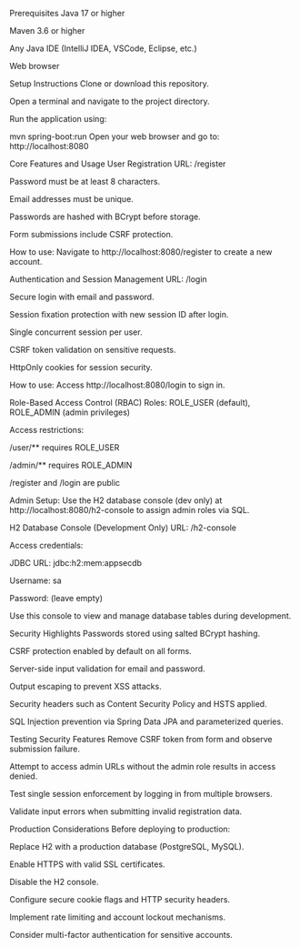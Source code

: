 Prerequisites
Java 17 or higher

Maven 3.6 or higher

Any Java IDE (IntelliJ IDEA, VSCode, Eclipse, etc.)

Web browser

Setup Instructions
Clone or download this repository.

Open a terminal and navigate to the project directory.

Run the application using:

mvn spring-boot:run
Open your web browser and go to: http://localhost:8080

Core Features and Usage
User Registration
URL: /register

Password must be at least 8 characters.

Email addresses must be unique.

Passwords are hashed with BCrypt before storage.

Form submissions include CSRF protection.

How to use: Navigate to http://localhost:8080/register to create a new account.

Authentication and Session Management
URL: /login

Secure login with email and password.

Session fixation protection with new session ID after login.

Single concurrent session per user.

CSRF token validation on sensitive requests.

HttpOnly cookies for session security.

How to use: Access http://localhost:8080/login to sign in.

Role-Based Access Control (RBAC)
Roles: ROLE_USER (default), ROLE_ADMIN (admin privileges)

Access restrictions:

/user/** requires ROLE_USER

/admin/** requires ROLE_ADMIN

/register and /login are public

Admin Setup:
Use the H2 database console (dev only) at http://localhost:8080/h2-console to assign admin roles via SQL.

H2 Database Console (Development Only)
URL: /h2-console

Access credentials:

JDBC URL: jdbc:h2:mem:appsecdb

Username: sa

Password: (leave empty)

Use this console to view and manage database tables during development.

Security Highlights
Passwords stored using salted BCrypt hashing.

CSRF protection enabled by default on all forms.

Server-side input validation for email and password.

Output escaping to prevent XSS attacks.

Security headers such as Content Security Policy and HSTS applied.

SQL Injection prevention via Spring Data JPA and parameterized queries.

Testing Security Features
Remove CSRF token from form and observe submission failure.

Attempt to access admin URLs without the admin role results in access denied.

Test single session enforcement by logging in from multiple browsers.

Validate input errors when submitting invalid registration data.

Production Considerations
Before deploying to production:

Replace H2 with a production database (PostgreSQL, MySQL).

Enable HTTPS with valid SSL certificates.

Disable the H2 console.

Configure secure cookie flags and HTTP security headers.

Implement rate limiting and account lockout mechanisms.

Consider multi-factor authentication for sensitive accounts.
